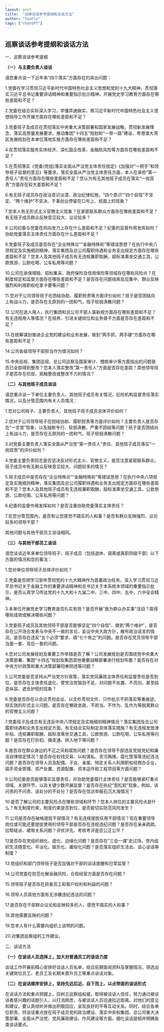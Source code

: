 ```yaml
---
layout: post
title:  "巡察谈话参考提纲和谈话方法"
author: "YaoFly"
tags: ["chatGPT"]
---   
```


## 巡察谈话参考提纲和谈话方法

一、巡察谈话参考提纲

**（一）与主要负责人谈话**

请您重点谈一下近年来“四个落实”方面存在的突出问题：

1.党委在学习贯彻习近平新时代中国特色社会主义思想和党的十九大精神，贯彻落实习近平总书记重要讲话精神和重要指示批示精神，开展党史学习教育方面存在哪些差距和不足？

2.党委在结合实际深入学习，学懂弄通做实，用习近平新时代中国特色社会主义思想指导工作开展方面存在哪些差距和不足？

3.党委班子及成员在贯彻落实中央重大决策部署和国家发展战略，贯彻新发展理念、落实高质量发展要求，推动集团“十四五”规划和“一带一路”建设、粤港澳大湾区发展规划在本单位落地实施方面存在哪些差距和不足？

4.在贯彻落实服务实体经济、深化国企改革、金融防风险等方面存在哪些差距和不足？

5.在贯彻落实《党委(党组)落实全面从严治党主体责任规定》《加强对“一把手”和领导班子监督的意见》等要求，落实全面从严治党主体责任方面，本人在承担“第一责任人”责任方面存在哪些差距和不足？您认为有无其他班子成员在落实“一岗双责”方面存在较大差距和不足？

6.有无班子成员存在政治意识淡漠、政治纪律松弛，“四个意识”“四个自信”不坚定、“两个维护”不坚决、干事创业停留在口号上、纸面上的现象？

7.您本人有无形式主义官僚主义现象？在紧密联系群众方面存在哪些差距和不足？有无班子成员群众反映意见较大、议论较多？

8.公司纪委与党委在同向发力上存在什么差距和不足？纪委的监督作用发挥如何？协助党委落实主体责任方面存在什么差距和不足？

9.党委班子及成员是否存在“企业特殊论”“金融特殊轮”等错误思想？在执行中央八项规定及实施细则精神，落实集团及总公司履职待遇和业务支出规定方面存在哪些差距和不足？您本人及其他班子成员有无违规兼职取酬，超标准乘坐交通工具，公款旅游、公款吃喝、公车私用等问题？

10.公司在承保理赔、招标集采、政府保险及信用保险等领域存在哪些风险点？在制度规定和监督方面存在哪些差距和不足？是否存在问题线索反应集中、群众反映强烈和利用职权吃拿卡要等问题？

11.您对于公司领导班子在团结协助、履职担责等方面评价如何？班子是否团结向上有战斗力，是否存在无原则的一团和气，班子软弱涣散问题？

12.公司在选人用人，执行集团和总公司干部人事新规方面存在哪些差距和不足？有无违规用人等情况？在培养、引进关键岗位和业务骨干方面是否存在差距和不足？

13.在统筹谋划推进企业党的建设和业务发展，做到“两手抓、两手硬”方面存在哪些差距和不足？

14.公司各级领导干部担当作为情况如何？

15.中央巡视、集团巡视、总公司巡察及国家审计、稽核审计等方面指出的问题是否已全部得到整改？您本人落实整改“第一责任人”方面是否存在差距？其他领导班子是否存在抗拒、抵触整改或整改不力的情况？

**（二）与其他班子成员谈话**

请您重点谈一下单位主要负责人、其他班子成员有关情况，纪检机构监督责任落实情况，以及分管范围内有关人员情况：

1.您对公司班子、主要负责人、其他班子班子成员总体评价如何？

2.您对于公司领导班子在团结协助、履职担责等方面评价如何？主要负责人是否存在“一言堂”现象，以及独断专行、软弱涣散、严重不团结等问题？班子是否团结向上有战斗力，是否存在无原则的一团和气，班子软弱涣散问题？

3.对党委主要负责人落实全面从严治党“第一责任人”责任、其他班子成员落实“一岗双责”的评价如何？

4.党委主要负责同志是否坚决反对形式主义、官僚主义，是否注意紧密联系群众，班子成员中有无群众反映意见较大、问题较多的情况？

5.班子成员中是否存在“企业特殊论”“金融特殊轮”等错误思想？在执行中央八项规定及实施细则精神，落实集团及总公司履职待遇和业务支出规定方面存在哪些差距和不足？您本人及其他班子成员有无违规兼职取酬，超标准乘坐交通工具，公款旅游、公款吃喝、公车私用等问题？

6.纪委的监督作用发挥如何？是否注重协助党委落实主体责任？

7.在您分管范围内，是否有让您感觉不踏实的人和事？是否有群众反映强烈、议论较多的领导干部？

其他问题与其他干部员工谈话相同。

**（三）与其他干部员工谈话**

请您谈谈近年来单位领导班子、班子成员（包括退休、调离或离职同级干部）以下方面的情况和您的看法：

1.您对单位领导班子总体评价如何？

2.党委是否把学习宣传贯彻党的十九大精神作为首要政治任务，深入学习贯彻习近平总书记关于金融工作的重要讲话精神和总书记关于本系统本领域的重要指示批示，是否认真学习传达党的十九大和十九届二中、三中、四中、五中、六中全会精神。

3.本单位开展党史学习教育是否扎实有效？是否开展“我为群众办实事”活动？取得哪些成效或解决哪些问题？

3.党委班子成员及其他领导干部是否能够坚定“四个自信”、做到“两个维护”，是否存在公开场合发表与中央不一致的言论，妄议中央大政方针，散布政治谣言的情况。是否存在违反“五个必须”要求、搞“七个有之”的问题。是否存在党员领导干部当面一套、背后一套的问题。

4.您对公司发展规划及重要工作举措是否了解？公司发展规划是否围绕党中央重大决策部署、集团“十四五”规划及集团其他重要战略部署进行规划布置？是否存在对中央方针政策和重大决策部署阳奉阴违等问题？

5.公司党委是否坚持从严治党方针政策，落实党风廉政主体责任和监督责任是否到位，是否存在主体责任虚化、管党治党狠劲不足，对问题不处置、不亮剑，甚至姑息纵容、遮丑护短的现象？

6.党委是否存在以会议贯彻会议、以文件贯彻文件、只作批示不抓落实等重痕迹、轻实效的形式主义问题。是否存在懒政怠政、不担当、不作为、乱作为等脱离群众的官僚主义问题？

7.党委班子及成员有无违反中央八项规定及实施细则精神情况？落实集团及总公司履职待遇和业务支出规定方面，有无结合实际制定具体落实措施？有无违规发放津补贴、违规兼职取酬，超标准乘坐交通工具，公款旅游、公款吃喝、公车私用等问题？是否存在打折扣、搞变通、转入地下等问题？

8.是否存在群众身边的不正之风和腐败问题？是否存在领导干部违反党规党纪和廉洁自律规定情况？是否存在权钱交易、以权谋私、贪污贿赂、腐化堕落等违纪违法问题？是否存在领导人员及配偶、子女、亲属、特定关系人利用职权经商办企业，插手资金管理、资产处置、资源配置、资本运作和工程项目等方面问题？

9.公司纪委是否能够落实监督责任，并协助党委履行主体责任？是否能够紧盯重点领域、关键环节，以及关键少数开展监督？是否存在执纪“宽松软”现象，例如，该问责的不问责、该处分的不处分？是否存在信访举报石沉大海情况？

10.是否了解公司的主要风险点在哪些领域和环节？您本人岗位的主要风险点是什么？有无制度约束，制度约束是否到位，是否能切实防范风险发生？

11.公司是否存在破格提拔干部情况？有无违规提拔任用干部情况？现在重要领导岗位或可能还要提拔使用的领导干部是否存在违规违纪问题？是否存在亲亲疏疏、拉帮结派、裙带关系问题？评优评先、考核考评是否公正公平？

12是否存在党组织弱化、虚化、边缘化问题？是否存在“三会一课”走过场，党内组织生活随意化、平淡化、娱乐化、庸俗化问题？是否落实组织生活会、谈心谈话等制度？ 

13.党组织和部门领导班子是否加强对干部的谈话提醒和日常监督？

14.公司党委在防范化解金融风险，合规经营方面是否存在问题？

15.领导班子是否存在损害员工和客户权利和利益的问题？

16.领导人员其他方面有无涉嫌违纪违法的问题？

17.是否存在干部群众议论和反映较多的人，感觉不踏实的人和事？

18.其他需要反映的问题？

19.您本人有什么需要向组织上说明的问题。

20.对集团巡察组的工作建议。

二、谈话方法

**（一）在谈话人员选择上，加大对普通员工的谈话力度**

谈话工作开展前精心安排好谈话人员名单，结合前期查阅资料及掌握情况，筛选出关键岗位员工、老员工及长期未晋升员工等重点谈话对象。

**（二）在谈话顺序安排上，坚持先远后近、自下而上、以点带面的谈话形式**

在谈话方法和重点把握上，应树立巡察组权威，取得被谈话人信任，努力通过被谈话者感兴趣的话题引入，以打消顾虑，与被谈话人员迅速拉近距离。对他们的意见和建议，要认真倾听并做出积极回应，呈现良好的平等互动关系。同时，结合各单位职责，将谈话重点放在班子成员党的政治建设、落实中央和集团、总公司重大决策部署、全面从严治党、党风廉政建设、作风建设等方面，细化谈话提纲并明确各类谈话要点。